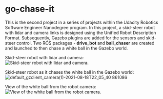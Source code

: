# go-chase-it

This is the second project in a series of projects within the Udacity Robotics Software Engineer Nanodegree program. In this project, a skid-steer robot with lidar and camera links is designed using the Unified Robot Description Format. Subsequently, Gazebo plugins are added for the sensors and skid-steer control. Two ROS packages - **drive_bot** and **ball_chaser** are created and launched to then chase a white ball in the Gazebo world.

Skid-steer robot with lidar and camera:
![Skid-steer robot with lidar and camera.](https://user-images.githubusercontent.com/23329551/129997228-f5816bd9-1438-41da-a4a0-a0da7d4bf461.jpg)

Skid-steer robot as it chases the white ball in the Gazebo world:
![default_gzclient_camera(1)-2021-08-18T22_05_40 861086](https://user-images.githubusercontent.com/23329551/129997647-dad6b88e-e1ec-4568-be6e-183d561a8fa2.jpg)

View of the white ball from the robot camera:
![View of the white ball from the robot camera.](https://user-images.githubusercontent.com/23329551/129997436-c2d7b952-4569-477c-99fa-60743e4da6ac.png)


